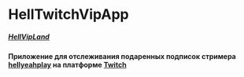 # HellTwitchVipApp
##### [HellVipLand](https://hellvipland.ru/) #####
#### Приложение для отслеживания подаренных подписок стримера [hellyeahplay](https://www.twitch.tv/hellyeahplay) на платформе [Twitch](https://www.twitch.tv) ####
